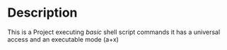 # Description
This is a Project executing _basic_ shell script commands
it has a universal access and an executable mode (a+x)

